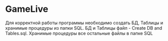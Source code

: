 # GameLive

Для корректной работы программы необходимо создать БД, Таблицы и хранимые процедуры из папки SQL.
БД и Таблицы файл - Create DB and Tables.sql.
Хранимые процедуры все остальные файлы в папке SQL
